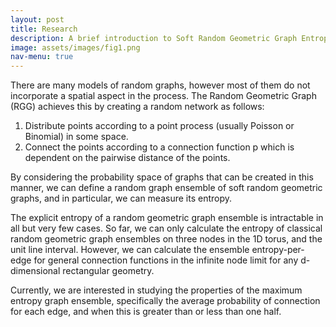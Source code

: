 ```yaml
---
layout: post
title: Research
description: A brief introduction to Soft Random Geometric Graph Entropy
image: assets/images/fig1.png
nav-menu: true
---
```


There are many models of random graphs, however most of them do not incorporate a spatial aspect in the process. The Random Geometric Graph (RGG) achieves this by creating a random network as follows:

1. Distribute points according to a point process (usually Poisson or Binomial) in some space.
2. Connect the points according to a connection function p which is dependent on the pairwise distance of the points.

By considering the probability space of graphs that can be created in this manner, we can define a random graph ensemble of soft random geometric graphs, and in particular, we can measure its entropy.

The explicit entropy of a random geometric graph ensemble is intractable in all but very few cases. So far, we can only calculate the entropy of classical random geometric graph ensembles on three nodes in the 1D torus, and the unit line interval. However, we can calculate the ensemble entropy-per-edge for general connection functions in the infinite node limit for any d-dimensional rectangular geometry.

Currently, we are interested in studying the properties of the maximum entropy graph ensemble, specifically the average probability of connection for each edge, and when this is greater than or less than one half.
